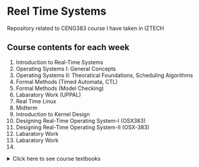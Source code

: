 # Reel Time Systems
Repository related to CENG383 course I have taken in IZTECH

## Course contents for each week
1.  Introduction to Real-Time Systems
2.  Operating Systems I: General Concepts
3.  Operating Systems II: Theoratical Foundations, Scheduling Algorithms 
4.  Formal Methods (Timed Automata, CTL)
5.  Formal Methods (Model Checking)
6.  Labaratory Work (UPPAL) 
7.  Real Time Linux
8.  Midterm
9.  Introduction to Kernel Design
10.  Designing Real-Time Operating System-I (OSX383)
11. Designing Real-Time Operating System-II (OSX-383)
12. Labaratory Work 
13. Labaratory Work
14. 
<details>
  
  <summary>Click here to see course textbooks</summary>
  
  ## Some Useful Textbooks for Cryptography
  
  [Cryptography and Network Security by William Stallings](Textbooks/TEXTBOOK.pdf).

</details>  
